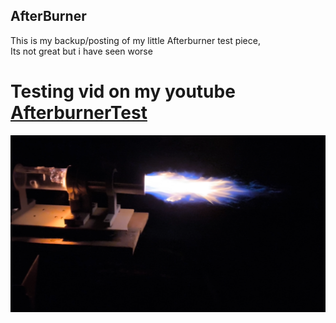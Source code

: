 ## AfterBurner

This is my backup/posting of my little Afterburner test piece, \
Its not great but i have seen worse
# Testing vid on my youtube [AfterburnerTest](https://youtu.be/r_q5uBkwENI?si=lZsYyg5NFj2jl1zo)
![Afterburner]( https://github.com/UwUyourmom/AfterBurner/blob/main/pics/untitled-f000051.png)



